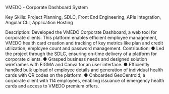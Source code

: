 VMEDO - Corporate Dashboard System

Key Skills: Project Planning, SDLC, Front End Engineering, APIs Integration, Angular CLI, Application Hosting

Description: Developed the VMEDO Corporate Dashboard, a web tool for corporate clients. This platform enables efficient employee management, VMEDO health card creation and tracking of key metrics like plan and credit utilization, employee count and password management.
Contribution:
●	Led the project through the SDLC, ensuring on-time delivery of a platform for corporate clients.
●	Grasped business needs and designed solution wireframes with FIGMA and Canva for an user interface.
●	Efficiently handled bulk upload of employee details and generation of individual health cards with QR codes on the platform.
●	Onboarded GeoCentroid, a corporate client with 114 employees, enabling issuance of emergency health cards and access to VMEDO premium offers.
